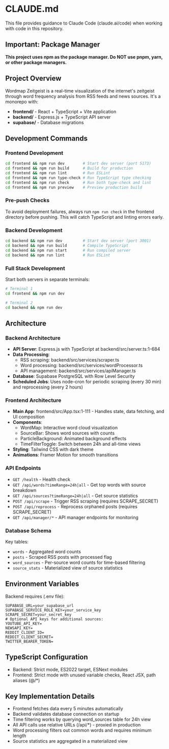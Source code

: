 # CLAUDE.md

This file provides guidance to Claude Code (claude.ai/code) when working with code in this repository.

## Important: Package Manager

**This project uses npm as the package manager. Do NOT use pnpm, yarn, or other package managers.**

## Project Overview

Wordmap Zeitgeist is a real-time visualization of the internet's zeitgeist through word frequency analysis from RSS feeds and news sources. It's a monorepo with:

- **frontend/** - React + TypeScript + Vite application
- **backend/** - Express.js + TypeScript API server  
- **supabase/** - Database migrations

## Development Commands

### Frontend Development
```bash
cd frontend && npm run dev        # Start dev server (port 5173)
cd frontend && npm run build      # Build for production
cd frontend && npm run lint       # Run ESLint
cd frontend && npm run type-check # Run TypeScript type checking
cd frontend && npm run check      # Run both type-check and lint
cd frontend && npm run preview    # Preview production build
```

### Pre-push Checks
To avoid deployment failures, always run `npm run check` in the frontend directory before pushing. This will catch TypeScript and linting errors early.

### Backend Development
```bash
cd backend && npm run dev         # Start dev server (port 3001)
cd backend && npm run build       # Compile TypeScript
cd backend && npm run start       # Run compiled server
cd backend && npm run lint        # Run ESLint
```

### Full Stack Development
Start both servers in separate terminals:
```bash
# Terminal 1
cd frontend && npm run dev

# Terminal 2  
cd backend && npm run dev
```

## Architecture

### Backend Architecture
- **API Server**: Express.js with TypeScript at backend/src/server.ts:1-684
- **Data Processing**: 
  - RSS scraping: backend/src/services/scraper.ts
  - Word processing: backend/src/services/wordProcessor.ts
  - API management: backend/src/services/apiManager.ts
- **Database**: Supabase PostgreSQL with Row Level Security
- **Scheduled Jobs**: Uses node-cron for periodic scraping (every 30 min) and reprocessing (every 2 hours)

### Frontend Architecture
- **Main App**: frontend/src/App.tsx:1-111 - Handles state, data fetching, and UI composition
- **Components**:
  - WordMap: Interactive word cloud visualization
  - SourceBar: Shows word sources with counts
  - ParticleBackground: Animated background effects
  - TimeFilterToggle: Switch between 24h and all-time views
- **Styling**: Tailwind CSS with dark theme
- **Animations**: Framer Motion for smooth transitions

### API Endpoints
- `GET /health` - Health check
- `GET /api/words?timeRange=24h|all` - Get top words with source breakdown
- `GET /api/sources?timeRange=24h|all` - Get source statistics
- `POST /api/scrape` - Trigger RSS scraping (requires SCRAPE_SECRET)
- `POST /api/reprocess` - Reprocess orphaned posts (requires SCRAPE_SECRET)
- `GET /api/manager/*` - API manager endpoints for monitoring

### Database Schema
Key tables:
- `words` - Aggregated word counts
- `posts` - Scraped RSS posts with processed flag
- `word_sources` - Per-source word counts for time-based filtering
- `source_stats` - Materialized view of source statistics

## Environment Variables

Backend requires (.env file):
```env
SUPABASE_URL=your_supabase_url
SUPABASE_SERVICE_ROLE_KEY=your_service_key
SCRAPE_SECRET=your_secret_key
# Optional API keys for additional sources:
YOUTUBE_API_KEY=
NEWSAPI_KEY=
REDDIT_CLIENT_ID=
REDDIT_CLIENT_SECRET=
TWITTER_BEARER_TOKEN=
```

## TypeScript Configuration
- Backend: Strict mode, ES2022 target, ESNext modules
- Frontend: Strict mode with unused variable checks, React JSX, path aliases (@/*)

## Key Implementation Details
- Frontend fetches data every 5 minutes automatically
- Backend validates database connection on startup
- Time filtering works by querying word_sources table for 24h view
- All API calls use relative URLs (/api/*) - proxied in production
- Word processing filters out common words and requires minimum length
- Source statistics are aggregated in a materialized view